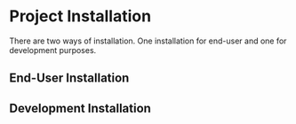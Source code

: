 # Project Installation
There are two ways of installation. One installation for end-user and one for development purposes.

## End-User Installation

## Development Installation